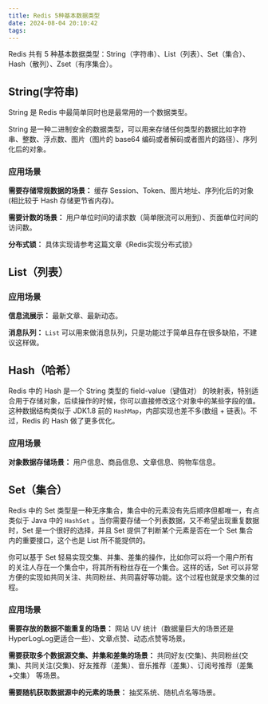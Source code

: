 ```yaml
---
title: Redis 5种基本数据类型
date: 2024-08-04 20:10:42
tags:
---
```


Redis 共有 5 种基本数据类型：String（字符串）、List（列表）、Set（集合）、Hash（散列）、Zset（有序集合）。

## String(字符串)

String 是 Redis 中最简单同时也是最常用的一个数据类型。

String 是一种二进制安全的数据类型，可以用来存储任何类型的数据比如字符串、整数、浮点数、图片（图片的 base64 编码或者解码或者图片的路径）、序列化后的对象。

### 应用场景

**需要存储常规数据的场景：** 缓存 Session、Token、图片地址、序列化后的对象(相比较于 Hash 存储更节省内存)。

**需要计数的场景：** 用户单位时间的请求数（简单限流可以用到）、页面单位时间的访问数。

**分布式锁：** 具体实现请参考这篇文章《Redis实现分布式锁》

## List（列表）

### 应用场景

**信息流展示：** 最新文章、最新动态。

**消息队列：** ```List``` 可以用来做消息队列，只是功能过于简单且存在很多缺陷，不建议这样做。

## Hash（哈希）

Redis 中的 Hash 是一个 String 类型的 field-value（键值对） 的映射表，特别适合用于存储对象，后续操作的时候，你可以直接修改这个对象中的某些字段的值。这种数据结构类似于 JDK1.8 前的 ```HashMap```，内部实现也差不多(数组 + 链表)。不过，Redis 的 Hash 做了更多优化。

### 应用场景

**对象数据存储场景：** 用户信息、商品信息、文章信息、购物车信息。

## Set（集合）

Redis 中的 Set 类型是一种无序集合，集合中的元素没有先后顺序但都唯一，有点类似于 Java 中的 ```HashSet``` 。当你需要存储一个列表数据，又不希望出现重复数据时，Set 是一个很好的选择，并且 Set 提供了判断某个元素是否在一个 Set 集合内的重要接口，这个也是 List 所不能提供的。

你可以基于 Set 轻易实现交集、并集、差集的操作，比如你可以将一个用户所有的关注人存在一个集合中，将其所有粉丝存在一个集合。这样的话，Set 可以非常方便的实现如共同关注、共同粉丝、共同喜好等功能。这个过程也就是求交集的过程。

### 应用场景

**需要存放的数据不能重复的场景：** 网站 UV 统计（数据量巨大的场景还是 HyperLogLog更适合一些）、文章点赞、动态点赞等场景。

**需要获取多个数据源交集、并集和差集的场景：** 共同好友(交集)、共同粉丝(交集)、共同关注(交集)、好友推荐（差集）、音乐推荐（差集）、订阅号推荐（差集+交集） 等场景。

**需要随机获取数据源中的元素的场景：** 抽奖系统、随机点名等场景。